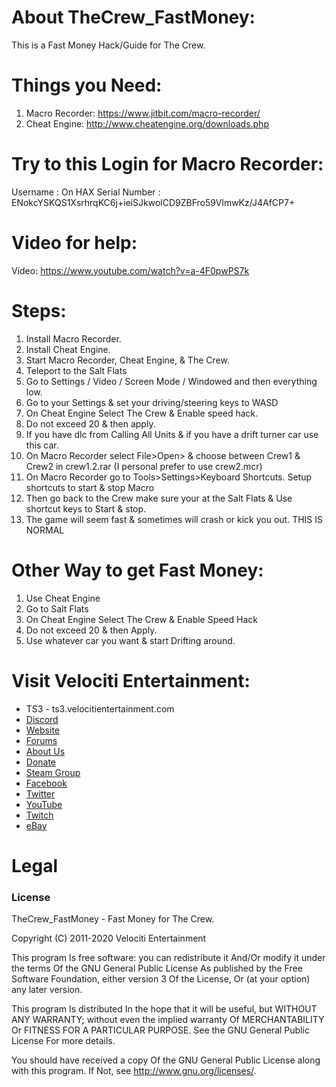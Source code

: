 # About TheCrew_FastMoney:
This is a Fast Money Hack/Guide for The Crew.

# Things you Need:
1) Macro Recorder: https://www.jitbit.com/macro-recorder/
2) Cheat Engine: http://www.cheatengine.org/downloads.php

# Try to this Login for Macro Recorder:
Username : On HAX
Serial Number : ENokcYSKQS1XsrhrqKC6j+ieiSJkwolCD9ZBFro59VlmwKz/J4AfCP7+

# Video for help:
Video: https://www.youtube.com/watch?v=a-4F0pwPS7k

# Steps:
1) Install Macro Recorder.
2) Install Cheat Engine.
3) Start Macro Recorder, Cheat Engine, & The Crew.
4) Teleport to the Salt Flats
5) Go to Settings / Video / Screen Mode / Windowed and then everything low.
6) Go to your Settings & set your driving/steering keys to WASD
7) On Cheat Engine Select The Crew & Enable speed hack.
8) Do not exceed 20 & then apply.
9) If you have dlc from Calling All Units & if you have a drift turner car use this car.
10) On Macro Recorder select File>Open> & choose between Crew1 & Crew2 in crew1.2.rar (I personal prefer to use crew2.mcr)
11) On Macro Recorder go to Tools>Settings>Keyboard Shortcuts. Setup shortcuts to start & stop Macro
11) Then go back to the Crew make sure your at the Salt Flats & Use shortcut keys to Start & stop.
12) The game will seem fast & sometimes will crash or kick you out. THIS IS NORMAL

# Other Way to get Fast Money:
1) Use Cheat Engine
2) Go to Salt Flats
3) On Cheat Engine Select The Crew & Enable Speed Hack
4) Do not exceed 20 & then Apply.
5) Use whatever car you want & start Drifting around.

# Visit Velociti Entertainment:
* TS3 - ts3.velocitientertainment.com
* [Discord](http://discord.velocitientertainment.com)
* [Website](http://velocitientertainment.com/)
* [Forums](http://velocitientertainment.com/forum)
* [About Us](http://velocitientertainment.com/pc-gaming/)
* [Donate](http://velocitientertainment.com/donations/)
* [Steam Group](http://steamcommunity.com/groups/velocitientertainment)
* [Facebook](http://facebook.com/VelocitiEntertainment)
* [Twitter](http://twitter.com/VelocitiEnt)
* [YouTube](http://youtube.com/user/HumanTree92)
* [Twitch](http://twitch.tv/humantree92)
* [eBay](http://ebay.com/usr/humantree92)

# Legal
### License
TheCrew_FastMoney - Fast Money for The Crew.

Copyright (C) 2011-2020 Velociti Entertainment

This program Is free software: you can redistribute it And/Or modify it under the terms Of the GNU General Public License As published by the Free Software Foundation, either version 3 Of the License, Or (at your option) any later version.

This program Is distributed In the hope that it will be useful, but WITHOUT ANY WARRANTY; without even the implied warranty Of MERCHANTABILITY Or FITNESS FOR A PARTICULAR PURPOSE. See the GNU General Public License For more details.

You should have received a copy Of the GNU General Public License along with this program. If Not, see http://www.gnu.org/licenses/.
